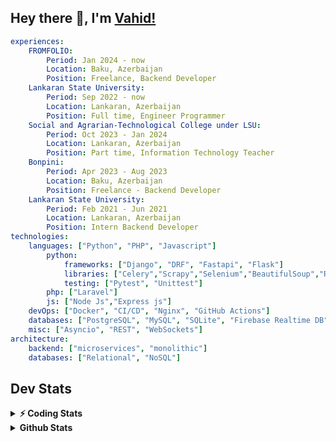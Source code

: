 
## Hey there 👋, I'm [Vahid!](https://github.com/vahidzhe/)

```yaml
experiences:
    FROMFOLIO:
        Period: Jan 2024 - now
        Location: Baku, Azerbaijan
        Position: Freelance, Backend Developer
    Lankaran State University:
        Period: Sep 2022 - now
        Location: Lankaran, Azerbaijan
        Position: Full time, Engineer Programmer
    Social and Agrarian-Technological College under LSU:
        Period: Oct 2023 - Jan 2024
        Location: Lankaran, Azerbaijan
        Position: Part time, Information Technology Teacher
    Bonpini:
        Period: Apr 2023 - Aug 2023
        Location: Baku, Azerbaijan
        Position: Freelance - Backend Developer 
    Lankaran State University:
        Period: Feb 2021 - Jun 2021
        Location: Lankaran, Azerbaijan
        Position: Intern Backend Developer
technologies:
    languages: ["Python", "PHP", "Javascript"]
        python:
            frameworks: ["Django", "DRF", "Fastapi", "Flask"]
            libraries: ["Celery","Scrapy","Selenium","BeautifulSoup","Requests"]
            testing: ["Pytest", "Unittest"]
        php: ["Laravel"]
        js: ["Node Js","Express js"]
    devOps: ["Docker", "CI/CD", "Nginx", "GitHub Actions"]
    databases: ["PostgreSQL", "MySQL", "SQLite", "Firebase Realtime DB", "Redis"]
    misc: ["Asyncio", "REST", "WebSockets"]
architecture: 
    backend: ["microservices", "monolithic"]
    databases: ["Relational", "NoSQL"]
```



## Dev Stats

<details>
  <summary><b>⚡ Coding Stats</b></summary>

<!--START_SECTION:waka-->
![Code Time](http://img.shields.io/badge/Code%20Time-252%20hrs%2040%20mins-blue)

![Profile Views](http://img.shields.io/badge/Profile%20Views-0-blue)

**🐱 My GitHub Data** 

> 📦 ? Used in GitHub's Storage 
 > 
> 🏆 190 Contributions in the Year 2025
 > 
> 💼 Opted to Hire
 > 
> 📜 13 Public Repositories 
 > 
> 🔑 0 Private Repositories 
 > 
**I'm an Early 🐤** 

```text
🌞 Morning                1984 commits        ████░░░░░░░░░░░░░░░░░░░░░   14.22 % 
🌆 Daytime                7838 commits        ██████████████░░░░░░░░░░░   56.17 % 
🌃 Evening                3053 commits        █████░░░░░░░░░░░░░░░░░░░░   21.88 % 
🌙 Night                  1078 commits        ██░░░░░░░░░░░░░░░░░░░░░░░   07.73 % 
```


📊 **This Week I Spent My Time On** 

```text
🕑︎ Time Zone: Asia/Baku

💬 Programming Languages: 
Python                   5 hrs 11 mins       ████████████░░░░░░░░░░░░░   49.28 % 
YAML                     3 hrs 32 mins       ████████░░░░░░░░░░░░░░░░░   33.74 % 
Bash                     37 mins             █░░░░░░░░░░░░░░░░░░░░░░░░   05.99 % 
PHP                      18 mins             █░░░░░░░░░░░░░░░░░░░░░░░░   02.90 % 
Other                    13 mins             █░░░░░░░░░░░░░░░░░░░░░░░░   02.09 % 

🐱‍💻 Projects: 
fromfolio-backend-v2     5 hrs 47 mins       ██████████████░░░░░░░░░░░   55.13 % 
taskiq-fastapi-example   2 hrs 19 mins       ██████░░░░░░░░░░░░░░░░░░░   22.08 % 
example_taskiq           2 hrs               █████░░░░░░░░░░░░░░░░░░░░   19.09 % 
lsu-library-backend      18 mins             █░░░░░░░░░░░░░░░░░░░░░░░░   02.90 % 
E:                       3 mins              ░░░░░░░░░░░░░░░░░░░░░░░░░   00.54 % 
```

**I Mostly Code in Python** 

```text
Python                   25 repos            ██████████░░░░░░░░░░░░░░░   41.67 % 
JavaScript               11 repos            █████░░░░░░░░░░░░░░░░░░░░   18.33 % 
PHP                      8 repos             ███░░░░░░░░░░░░░░░░░░░░░░   13.33 % 
CSS                      6 repos             ██░░░░░░░░░░░░░░░░░░░░░░░   10.00 % 
HTML                     4 repos             ██░░░░░░░░░░░░░░░░░░░░░░░   06.67 % 
```




 Last Updated on 22/03/2025 00:41:01 UTC
<!--END_SECTION:waka-->
</details>


<details>
  <summary><b> Github Stats</b></summary>

  <br />
  <img height="180em" src="https://github-readme-stats.vercel.app/api?username=vahidzhe&show_icons=true&hide_border=true&&count_private=true&include_all_commits=true&theme=dark" />
  <img height="180em" src="https://github-readme-stats.vercel.app/api/top-langs/?username=vahidzhe&exclude_repo=django_recaptcha_v3,django_blog_v1,django_smartedu_course,css_layout1,task-managment,bonpini_backend_codeigniter&show_icons=true&hide_border=true&layout=compact&theme=dark&langs_count=6"/>
</details>






